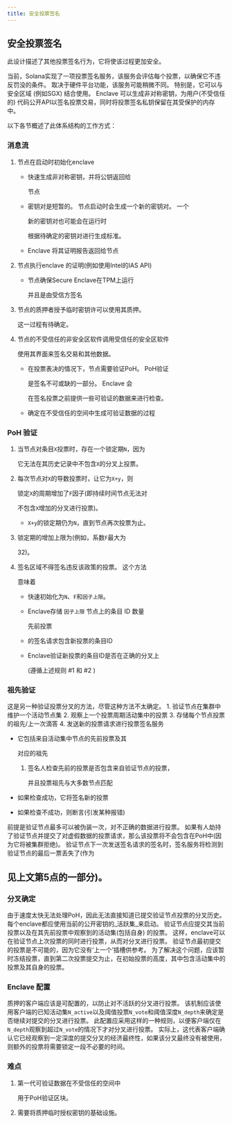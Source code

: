 ```yaml
---
title: 安全投票签名
---
```


## 安全投票签名

此设计描述了其他投票签名行为，它将使该过程更加安全。

当前，Solana实现了一项投票签名服务，该服务会评估每个投票，以确保它不违反罚没的条件。 取决于硬件平台功能，该服务可能稍微不同。 特别是，它可以与安全区域 \(例如SGX\) 结合使用。 Enclave 可以生成非对称密钥，为用户\(不受信任的\) 代码公开API以签名投票交易，同时将投票签名私钥保留在其受保护的内存中。

以下各节概述了此体系结构的工作方式：

### 消息流

1. 节点在启动时初始化enclave

   - 快速生成非对称密钥，并将公钥返回给

     节点

   - 密钥对是短暂的。 节点启动时会生成一个新的密钥对。 一个

     新的密钥对也可能会在运行时

     根据待确定的密钥对进行生成标准。

   - Enclave 将其证明报告返回给节点

2. 节点执行enclave 的证明\(例如使用Intel的IAS API\)

   - 节点确保Secure Enclave在TPM上运行

     并且是由受信方签名

3. 节点的质押者授予临时密钥许可以使用其质押。

   这一过程有待确定。

4. 节点的不受信任的非安全区软件调用受信任的安全区软件

   使用其界面来签名交易和其他数据。

   - 在投票表决的情况下，节点需要验证PoH。 PoH验证

     是签名不可或缺的一部分。 Enclave 会

     在签名投票之前提供一些可验证的数据来进行检查。

   - 确定在不受信任的空间中生成可验证数据的过程

### PoH 验证

1. 当节点对条目`X`投票时，存在一个锁定期`N`，因为

   它无法在其历史记录中不包含`X`的分叉上投票。

2. 每次节点对`X`的导数投票时，让它为`X+y`，则

   锁定`X`的周期增加了`F`因子\(即持续时间节点无法对

   不包含`X`增加的分叉进行投票\)。

   - `X+y`的锁定期仍为`N`，直到节点再次投票为止。

3. 锁定期的增加上限为\(例如，系数`F`最大为

   32\)。

4. 签名区域不得签名违反该政策的投票。 这个方法

   意味着

   - 快速初始化为`N`、`F`和`因子上限`。
   - Enclave存储 `因子上限` 节点上的条目 ID 数量

     先前投票

   - 的签名请求包含新投票的条目ID
   - Enclave验证新投票的条目ID是否在正确的分叉上

     \(遵循上述规则 \#1 和 \#2 \)

### 祖先验证

这是另一种验证投票分叉的方法，尽管这种方法不太确定。 1. 验证节点在集群中维护一个活动节点集 2. 观察上一个投票周期活动集中的投票 3. 存储每个节点投票的祖先/上一次滴答 4. 发送新的投票请求进行投票签名服务

- 它包括来自活动集中节点的先前投票及其

  对应的祖先

  1. 签名人检查先前的投票是否包含来自验证节点的投票，

     并且投票祖先与大多数节点匹配

- 如果检查成功，它将签名新的投票
- 如果检查不成功，则断言\(引发某种报错\)

前提是验证节点最多可以被伪装一次，对不正确的数据进行投票。 如果有人劫持了验证节点并提交了对虚假数据的投票请求，那么该投票将不会包含在PoH中(因为它将被集群拒绝)。 验证节点下一次发送签名请求的签名时，签名服务将检测到验证节点的最后一票丢失了(作为

## 见上文第5点的一部分\)。

### 分叉确定

由于速度太快无法处理PoH，因此无法直接知道已提交验证节点投票的分叉历史。 每个enclave都应使用当前的公开密钥的_活跃集_来启动。 验证节点应提交其当前投票以及在其先前投票中观察到的活动集\(包括自身\) 的投票。 这样，enclave可以在验证节点上次投票的同时进行投票，从而对分叉进行投票。 验证节点最初提交的投票是不可能的，因为它没有‘上一个’插槽供参考。 为了解决这个问题，应该暂时冻结投票，直到第二次投票提交为止，在初始投票的高度，其中包含活动集中的投票及其自身的投票。

### Enclave 配置

质押的客户端应该是可配置的，以防止对不活跃的分叉进行投票。 该机制应该使用客户端的已知活动集`N_active`以及阈值投票`N_vote`和阈值深度`N_depth`来确定是否继续对提交的分叉进行投票。 此配置应采用这样的一种规则，以便客户端仅在`N_depth`观察到超过`N_vote`的情况下才对分叉进行投票。 实际上，这代表客户端确认它已经观察到一定深度的提交分叉的经济最终性，如果该分叉最终没有被使用，则额外的投票将需要锁定一段不必要的时间。

### 难点

1. 第一代可验证数据在不受信任的空间中

   用于PoH验证区块。

2. 需要将质押临时授权密钥的基础设施。
